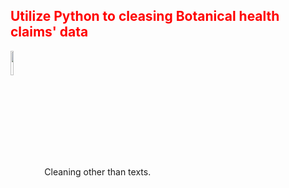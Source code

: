 <h2 style='color:red'> Utilize Python to cleasing Botanical health claims' data </h2> 

<div>
  <img style="vertical-align:middle" src="https://user-images.githubusercontent.com/65596664/154809596-a7527236-4775-4832-bf69-7eba010c968a.png" width=10% height=10%>
  <span style="">Cleaning other than texts.</span>
</div>
